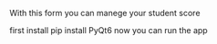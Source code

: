 With this form you can manege your student score 

first install
pip install PyQt6
now you can run the app
